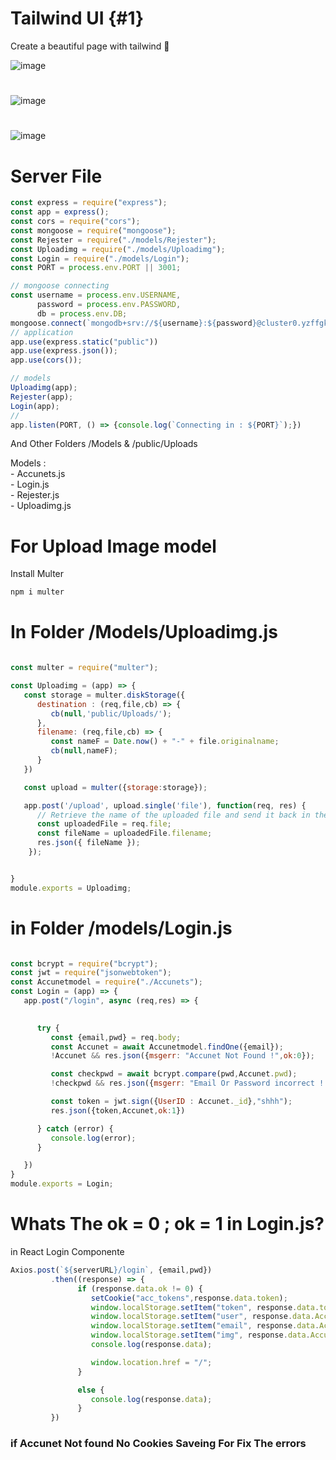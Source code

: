 # Tailwind UI {#1}
Create a beautiful page with tailwind 🍐

![image](https://user-images.githubusercontent.com/74735976/233546425-bdedebd2-fa79-4d7a-9d38-8ee6deabba28.png)
#
![image](https://user-images.githubusercontent.com/74735976/233863240-14f26617-10ad-4ec5-a957-098197796a58.png)


#

![image](https://user-images.githubusercontent.com/74735976/233863282-2ad3303a-18c7-4523-82bd-7d1648c7f28a.png)

# Server File 
```js
const express = require("express");
const app = express();
const cors = require("cors");
const mongoose = require("mongoose");
const Rejester = require("./models/Rejester");
const Uploadimg = require("./models/Uploadimg");
const Login = require("./models/Login");
const PORT = process.env.PORT || 3001;

// mongoose connecting 
const username = process.env.USERNAME,
      password = process.env.PASSWORD,
      db = process.env.DB;
mongoose.connect(`mongodb+srv://${username}:${password}@cluster0.yzffgku.mongodb.net/${db}?retryWrites=true&w=majority`)
// application
app.use(express.static("public"))
app.use(express.json());
app.use(cors());

// models
Uploadimg(app);
Rejester(app);
Login(app);
// 
app.listen(PORT, () => {console.log(`Connecting in : ${PORT}`);})
```
And Other Folders /Models & /public/Uploads

Models : <br>- Accunets.js <br>
         - Login.js <br>
         - Rejester.js <br>
         - Uploadimg.js <br>

# For Upload Image model 
Install Multer
```cmd
npm i multer
```

# In Folder /Models/Uploadimg.js
```js

const multer = require("multer");

const Uploadimg = (app) => {
   const storage = multer.diskStorage({
      destination : (req,file,cb) => {
         cb(null,'public/Uploads/');
      },
      filename: (req,file,cb) => {
         const nameF = Date.now() + "-" + file.originalname;
         cb(null,nameF);
      }
   })

   const upload = multer({storage:storage});

   app.post('/upload', upload.single('file'), function(req, res) {
      // Retrieve the name of the uploaded file and send it back in the response
      const uploadedFile = req.file;
      const fileName = uploadedFile.filename;
      res.json({ fileName });
    });


}
module.exports = Uploadimg;

```

# in Folder /models/Login.js

```js

const bcrypt = require("bcrypt");
const jwt = require("jsonwebtoken");
const Accunetmodel = require("./Accunets");
const Login = (app) => {
   app.post("/login", async (req,res) => {
         

      try {
         const {email,pwd} = req.body;
         const Accunet = await Accunetmodel.findOne({email});
         !Accunet && res.json({msgerr: "Accunet Not Found !",ok:0});

         const checkpwd = await bcrypt.compare(pwd,Accunet.pwd);
         !checkpwd && res.json({msgerr: "Email Or Password incorrect ! ",ok:0});

         const token = jwt.sign({UserID : Accunet._id},"shhh");
         res.json({token,Accunet,ok:1})

      } catch (error) {
         console.log(error);
      }

   })
}
module.exports = Login;

```

# Whats The ok = 0 ; ok = 1 in Login.js?

in React Login Componente
```js
Axios.post(`${serverURL}/login`, {email,pwd})
         .then((response) => {
               if (response.data.ok != 0) {
                  setCookie("acc_tokens",response.data.token);
                  window.localStorage.setItem("token", response.data.token);
                  window.localStorage.setItem("user", response.data.Accunet.user);
                  window.localStorage.setItem("email", response.data.Accunet.email);
                  window.localStorage.setItem("img", response.data.Accunet.img);
                  console.log(response.data);

                  window.location.href = "/";
               }

               else {
                  console.log(response.data);
               }
         })
```
### if Accunet Not found No Cookies Saveing For Fix The errors
